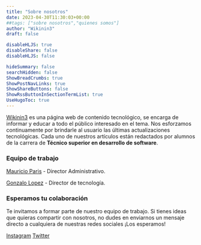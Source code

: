 ```yaml
---
title: "Sobre nosotros"
date: 2023-04-30T11:30:03+00:00
##tags: ["sobre nosotros","quienes somos"]
author: "Wikinin3"
draft: false

disableHLJS: true 
disableShare: false
disableHLJS: false

hideSummary: false
searchHidden: false
ShowBreadCrumbs: true
ShowPostNavLinks: true
ShowShareButtons: false
ShowRssButtonInSectionTermList: true
UseHugoToc: true
---
```


[Wikinin3](https://wikinin3.vercel.app) es una página web de contenido tecnológico, se encarga de informar y educar  a todo el público interesado en el tema. Nos esforzamos continuamente por brindarle al usuario las últimas actualizaciones tecnológicas. Cada uno de nuestros artículos están redactados por alumnos de la carrera de **Técnico superior en desarrollo de software**.

    
### Equipo de trabajo

[Mauricio Paris](https://www.instagram.com/mauri_paris/) - Director Administrativo.

[Gonzalo Lopez](https://www.instagram.com/gonzalolopez3471/) - Director de tecnología.

### Esperamos tu colaboración

Te invitamos a formar parte de nuestro equipo de trabajo. Si tienes ideas que quieras compartir con nosotros, no dudes en enviarnos un mensaje directo a cualquiera de nuestras redes sociales ¡Los esperamos!

[Instagram](https://www.instagram.com/wikinin3)
[Twitter](https://www.twitter.com/wikinin3)